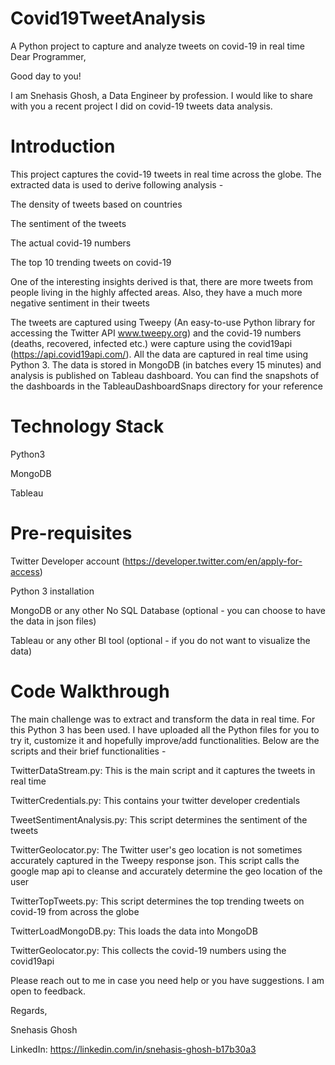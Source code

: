 # Covid19TweetAnalysis
A Python project to capture and analyze tweets on covid-19 in real time
Dear Programmer,

Good day to you!

I am Snehasis Ghosh, a Data Engineer by profession. I would like to share with you a recent project I did on covid-19 tweets data analysis. 

Introduction
============
This project captures the covid-19 tweets in real time across the globe. The extracted data is used to derive following analysis -

The density of tweets based on countries

The sentiment of the tweets

The actual covid-19 numbers

The top 10 trending tweets on covid-19

One of the interesting insights derived is that, there are more tweets from people living in the highly affected areas. Also, they have a much more negative sentiment in their tweets

The tweets are captured using Tweepy (An easy-to-use Python library for accessing the Twitter API www.tweepy.org) and the covid-19 numbers (deaths, recovered, infected etc.) were capture using the covid19api (https://api.covid19api.com/).
All the data are captured in real time using Python 3. The data is stored in MongoDB (in batches every 15 minutes) and analysis is published on Tableau dashboard. You can find the snapshots of the dashboards in the TableauDashboardSnaps directory for your reference

Technology Stack
================
Python3

MongoDB

Tableau

Pre-requisites
==============
Twitter Developer account (https://developer.twitter.com/en/apply-for-access)

Python 3 installation

MongoDB or any other No SQL Database (optional - you can choose to have the data in json files)

Tableau or any other BI tool (optional - if you do not want to visualize the data)

Code Walkthrough
================
The main challenge was to extract and transform the data in real time. For this Python 3 has been used. I have uploaded all the Python files for you to try it, customize it and hopefully improve/add functionalities. Below are the scripts and their brief functionalities -

TwitterDataStream.py: This is the main script and it captures the tweets in real time

TwitterCredentials.py: This contains your twitter developer credentials

TweetSentimentAnalysis.py: This script determines the sentiment of the tweets

TwitterGeolocator.py: The Twitter user's geo location is not sometimes accurately captured in the Tweepy response json. This script calls the google map api to cleanse and accurately determine the geo location of the user

TwitterTopTweets.py: This script determines the top trending tweets on covid-19 from across the globe

TwitterLoadMongoDB.py: This loads the data into MongoDB

TwitterGeolocator.py: This collects the covid-19 numbers using the covid19api

Please reach out to me in case you need help or you have suggestions. I am open to feedback.

Regards,

Snehasis Ghosh

LinkedIn: https://linkedin.com/in/snehasis-ghosh-b17b30a3
